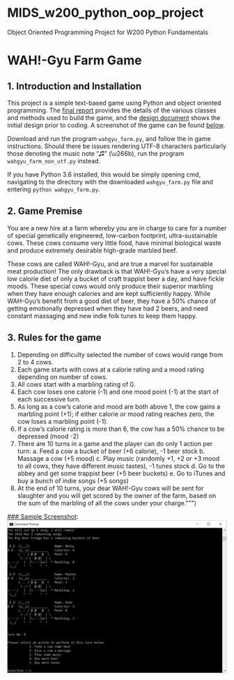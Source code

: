 # MIDS_w200_python_oop_project
Object Oriented Programming Project for W200 Python Fundamentals

# WAH!-Gyu Farm Game

## 1. Introduction and Installation
This project is a simple text-based game using Python and object oriented programming.  The [final report](w200_project1_Final_writeup-Kuangwei.pdf?raw=true) provides the details of the various classes and methods used to build the game, and the [design document](w200_project1_Design_doc-Kuangwei.pdf?raw=true) shows the initial design prior to coding.  A screenshot of the game can be found [below](#screenshoot).

Download and run the program `wahgyu_farm.py`, and follow the in game instructions.  Should there be issues rendering UTF-8 characters particularly those denoting the music note “♫” (\u266b), run the program `wahgyu_farm_non_utf.py` instead. 

If you have Python 3.6 installed, this would be simply opening cmd, navigating to the directory with the downloaded `wahgyu_farm.py` file and entering `python wahgyu_farm.py`.

## 2. Game Premise

You are a new hire at a farm whereby you are in charge to care for a number of special genetically engineered, low-carbon footprint, ultra-sustainable cows.  These cows consume very little food, have minimal biological waste and produce extremely desirable high-grade marbled beef.

These cows are called WAH!-Gyu, and are true a marvel for sustainable meat production! The only drawback is that WAH!-Gyu’s have a very special low calorie diet of only a bucket of craft trappist beer a day, and have fickle moods.  These special cows would only produce their superior marbling when they have enough calories and are kept sufficiently happy.  While WAH-Gyu’s benefit from a good diet of beer, they have a 50% chance of getting emotionally depressed when they have had 2 beers, and need constant massaging and new indie folk tunes to keep them happy.

## 3. Rules for the game

1.	Depending on difficulty selected the number of cows would range from 2 to 4 cows.
2.	Each game starts with cows at a calorie rating and a mood rating depending on number of cows.
3.	All cows start with a marbling rating of 0.
4.	Each cow loses one calorie (-1) and one mood point (-1) at the start of each successive turn.
5.	As long as a cow’s calorie and mood are both above 1, the cow gains a marbling point (+1); if either calorie or mood rating reaches zero, the cow loses a marbling point (-1).
6.	If a cow’s calorie rating is more than 6, the cow has a 50% chance to be depressed (mood -2)
7.	There are 10 turns in a game and the player can do only 1 action per turn:
	a.	Feed a cow a bucket of beer (+6 calorie), -1 beer stock
	b.	Massage a cow (+5 mood)
	c.	Play music (randomly +1, +2 or +3 mood to all cows, they have different music tastes), -1 tunes stock
	d.	Go to the abbey and get some trappist beer (+5 beer buckets)
	e.	Go to iTunes and buy a bunch of indie songs (+5 songs)
8.	At the end of 10 turns, your dear WAH!-Gyu cows will be sent for slaughter and you will get scored by the owner of the farm, based on the sum of the marbling of all the cows under your charge.""")

[### Sample Screenshot](#screenshot):
![Alt text](screenshot_1.png?raw=true "Wah!-Gyu in game screenshot")
